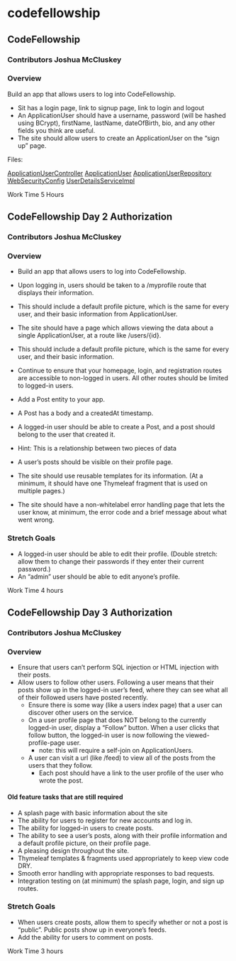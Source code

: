 # codefellowship

## CodeFellowship

### Contributors Joshua McCluskey

### Overview
Build an app that allows users to log into CodeFellowship.
- Sit has a  login page, link to signup page, link to login and logout
- An ApplicationUser should have a username, password (will be hashed using BCrypt), firstName, lastName, dateOfBirth, bio, and any other fields you think are useful.
- The site should allow users to create an ApplicationUser on the “sign up” page.

Files:

[ApplicationUserController](src/main/java/com/joshuamccluskey/codefellowship/controller/ApplicationUserController.java)
[ApplicationUser](src/main/java/com/joshuamccluskey/codefellowship/model/ApplicationUser.java)
[ApplicationUserRepository](src/main/java/com/joshuamccluskey/codefellowship/repository/ApplicationUserRepository.java)
[WebSecurityConfig](src/main/java/com/joshuamccluskey/codefellowship/security/WebSecurityConfig.java)
[UserDetailsServiceImpl](src/main/java/com/joshuamccluskey/codefellowship/service/UserDetailsServiceImpl.java)

Work Time 5 Hours



## CodeFellowship Day 2 Authorization

### Contributors Joshua McCluskey

### Overview
- Build an app that allows users to log into CodeFellowship.

- Upon logging in, users should be taken to a /myprofile route that displays their information.
- This should include a default profile picture, which is the same for every user, and their basic information from ApplicationUser.
- The site should have a page which allows viewing the data about a single ApplicationUser, at a route like /users/{id}.
- This should include a default profile picture, which is the same for every user, and their basic information.
- Continue to ensure that your homepage, login, and registration routes are accessible to non-logged in users. All other routes should be limited to logged-in users.
- Add a Post entity to your app.
- A Post has a body and a createdAt timestamp.
- A logged-in user should be able to create a Post, and a post should belong to the user that created it.
- Hint: This is a relationship between two pieces of data
- A user’s posts should be visible on their profile page.
- The site should use reusable templates for its information. (At a minimum, it should have one Thymeleaf fragment that is used on multiple pages.)
- The site should have a non-whitelabel error handling page that lets the user know, at minimum, the error code and a brief message about what went wrong.

### Stretch Goals

- A logged-in user should be able to edit their profile. (Double stretch: allow them to change their passwords if they enter their current password.)
- An “admin” user should be able to edit anyone’s profile.

Work Time 4 hours

## CodeFellowship Day 3 Authorization

### Contributors Joshua McCluskey

### Overview
- Ensure that users can’t perform SQL injection or HTML injection with their posts.
- Allow users to follow other users. Following a user means that their posts show up in the logged-in user’s feed, where they can see what all of their followed users have posted recently.
    - Ensure there is some way (like a users index page) that a user can discover other users on the service.
    - On a user profile page that does NOT belong to the currently logged-in user, display a “Follow” button. When a user clicks that follow button, the logged-in user is now following the viewed-profile-page user.
        - note: this will require a self-join on ApplicationUsers.
    - A user can visit a url (like /feed) to view all of the posts from the users that they follow.
        - Each post should have a link to the user profile of the user who wrote the post.

#### Old feature tasks that are still required
- A splash page with basic information about the site
- The ability for users to register for new accounts and log in.
- The ability for logged-in users to create posts.
- The ability to see a user’s posts, along with their profile information and a default profile picture, on their profile page.
- A pleasing design throughout the site.
- Thymeleaf templates & fragments used appropriately to keep view code DRY.
- Smooth error handling with appropriate responses to bad requests.
- Integration testing on (at minimum) the splash page, login, and sign up routes.


### Stretch Goals

- When users create posts, allow them to specify whether or not a post is “public”. Public posts show up in everyone’s feeds.
- Add the ability for users to comment on posts.

Work Time 3 hours